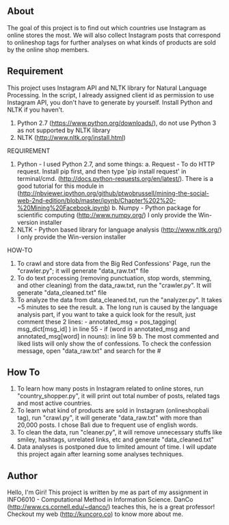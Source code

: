 ## About
The goal of this project is to find out which countries use Instagram as online stores the most. We will also collect Instagram posts that correspond to onlineshop tags for further analyses on what kinds of products are sold by the online shop members.

## Requirement
This project uses Instagram API and NLTK library for Natural Language Processing. In the script, I already assigned client id as permission to use Instagram API, you don't have to generate by yourself. Install Python and NLTK if you haven't.

1. Python 2.7 (https://www.python.org/downloads/), do not use Python 3 as not supported by NLTK library
2. NLTK (http://www.nltk.org/install.html)

REQUIREMENT
1. Python - I used Python 2.7, and some things:
	a. Request - To do HTTP request. Install pip first, and then type 'pip install request' in terminal/cmd. (http://docs.python-requests.org/en/latest/). There is a good tutorial for this module in (http://nbviewer.ipython.org/github/ptwobrussell/mining-the-social-web-2nd-edition/blob/master/ipynb/Chapter%202%20-%20Mining%20Facebook.ipynb)
	b. Numpy - Python package for scientific computing (http://www.numpy.org/) I only provide the Win-version installer
2. NLTK - Python based library for language analysis (http://www.nltk.org/) I only provide the Win-version installer

HOW-TO
1. To crawl and store data from the Big Red Confessions' Page, run the "crawler.py"; it will generate "data_raw.txt" file
2. To do text processing (removing punctuation, stop words, stemming, and other cleaning) from the data_raw.txt, run the "crawler.py". It will generate "data_cleaned.txt" file
3. To analyze the data from data_cleaned.txt, run the "analyzer.py". It takes ~5 minutes to see the result.
	a. The long run is caused by the language analysis part, if you want to take a quick look for the result, just comment these 2 lines:
		- annotated_msg = pos_tagging( msg_dict[msg_id] ) in line 55
		- if (word in annotated_msg and annotated_msg[word] in nouns): in line 59
	b. The most commented and liked lists will only show the <ID> of confessions. To check the confession message, open "data_raw.txt" and search for the #<ID>

## How To

1. To learn how many posts in Instagram related to online stores, run "country_shopper.py", it will print out total number of posts, related tags and most active countries.
2. To learn what kind of products are sold in Instagram (onlineshopbali tag), run "crawl.py", it will generate "data_raw.txt" with more than 20,000 posts. I chose Bali due to frequent use of english words.
3. To clean the data, run "cleaner.py", it will remove unnecessary stuffs like smiley, hashtags, unrelated links, etc and generate "data_cleaned.txt"
4. Data analyses is postponed due to limited amount of time. I will update this project again after learning some analyses techniques.

## Author

Hello, I'm Giri! This project is written by me as part of my assignment in INFO6010 - Computational Method in Information Science. DanCo (http://www.cs.cornell.edu/~danco/) teaches this, he is a great professor! Checkout my web (http://kuncoro.co) to know more about me.
